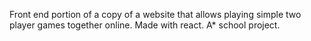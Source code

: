 Front end portion of a copy of a website that allows playing simple two player games together online. Made with react. A* school project.
